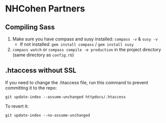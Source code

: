 # NHCohen Partners

## Compiling Sass

1. Make sure you have compass and susy installed: ```compass -v``` & ```susy -v```
	* If not installed: ```gem install compass``` / ```gem install susy```
1. ```compass watch``` or ```compass compile -e production``` in the project directory (same directory as ```config.rb```)

## .htaccess without SSL

If you need to change the .htaccess file, run this command to prevent committing it to the repo:
```
git update-index --assume-unchanged httpdocs/.htaccess
```

To revert it:
```
git update-index --no-assume-unchanged
```

